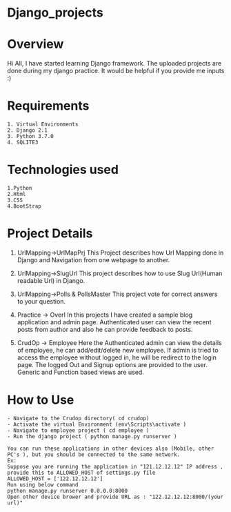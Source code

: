 # Django_projects

# Overview
Hi All,
  I have started learning Django framework. The uploaded projects are done during my django practice. It would be helpful if you provide me inputs :)
  
 # Requirements
    1. Virtual Environments
    2. Django 2.1
    3. Python 3.7.0
    4. SQLITE3
    
 # Technologies used
    1.Python
    2.Html
    3.CSS
    4.BootStrap
    
    
  # Project Details
  1. UrlMapping->UrlMapPrj
      This Project describes how Url Mapping done in Django and Navigation from one webpage to another.
      
  2. UrlMapping->SlugUrl
      This project describes how to use Slug Url(Human readable Url) in Django.
      
  3. UrlMapping->Polls & PollsMaster
      This project vote for correct answers to your question.
      
  4. Practice -> OverI
      In this projects I have created a sample blog application and admin page. Authenticated user can view the recent posts from author       and also he can provide feedback to posts.
      
  5. CrudOp -> Employee
       Here the Authenticated admin can view the details of employee, he can add/edit/delete new employee. If admin is tried to access          the employee without logged in, he will be redirect to the login page. The logged Out and Signup options are provided to the            user. Generic and Function based views are used.
        
   # How to Use
    - Navigate to the Crudop directory( cd crudop)
    - Activate the virtual Environment (env\Scripts\activate )
    - Navigate to employee project ( cd employee )
    - Run the django project ( python manage.py runserver )
    
    You can run these applications in other devices also (Mobile, other PC's ), but you should be connected to the same network.
    Ex: 
    Suppose you are running the application in "121.12.12.12" IP address , provide this to ALLOWED_HOST of settings.py file
    ALLOWED_HOST = ['122.12.12.12']
    Run using below command 
    python manage.py runserver 0.0.0.0:8000
    Open other device brower and provide URL as : "122.12.12.12:8000/(your url)"
    
